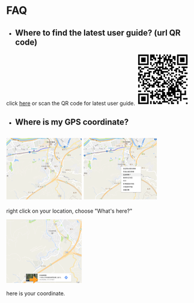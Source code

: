 # FAQ

* ## Where to find the latest user guide? \(url QR code\)

click [here](https://jack77121.gitbooks.io/maps-v5-1-user-guide/content/) or scan the QR code for latest user guide.     ![](/assets/qr_gitbook.png)

* ## Where is my GPS coordinate?

## ![](/assets/findgps_01.png)    ![](/assets/findgps02.png)

right click on your location, choose "What's here?"

![](/assets/findgps03.png)

here is your coordinate.

